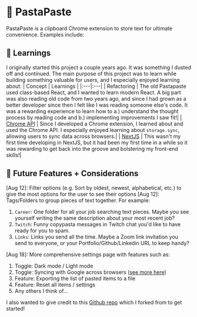 # 🍝 PastaPaste

PastaPaste is a clipboard Chrome extension to store text for ultimate convenience. Examples include:

## :book: Learnings

I originally started this project a couple years ago. It was something I dusted off and continued. The main purpose of this project was to learn while building something valuable for users, and I especially enjoyed learning about:
| Concept | Learnings |
|:---|:---|
| Refactoring | The old Pastapaste used class-based React, and I wanted to learn modern React. A big part was also reading old code from two years ago, and since I had grown as a better developer since then I felt like I was reading someone else's code. It was a rewarding experience to learn how to a.) understand the thought process by reading code and b.) implementing improvements I saw fit!|
| [Chrome API](https://developer.chrome.com/docs/extensions/reference/api) | Since I developed a Chrome extension, I learned about and used the Chrome API. I especially enjoyed learning about `storage.sync`, allowing users to sync data across browsers.|
| [NextJS](https://nextjs.org/) | This wasn't my first time developing in NextJS, but it had been my first time in a while so it was rewarding to get back into the groove and bolstering my front-end skills!|

## :city_sunrise: Future Features + Considerations
[Aug 12]: Filter options (e.g. Sort by oldest, newest, alphabetical, etc.) to give the most options for the user to see their options
[Aug 12]: Tags/Folders to group pieces of text together. For example:
1. `Career`: One folder for all your job searching text pieces. Maybe you see yourself writing the same description about your most recent job?
2. `Twitch`: Funny copypasta messages in Twitch chat you'd like to have ready for you to spam.
3. `Links`: Links you send all the time. Maybe a Zoom link invitation you send to everyone, or your Portfolio/Github/Linkedin URL to keep handy?

[Aug 18]: More comprehensive settings page with features such as:
1. Toggle: Dark mode / Light mode
2. Toggle: Syncing with Google across browsers ([see more here](https://support.google.com/chrome/answer/185277?hl=en&co=GENIE.Platform%3DAndroid))
3. Feature: Exporting the list of pasted items to a file
4. Feature: Reset all items / settings
5. Any others I think of...

I also wanted to give credit to this [Github repo](https://github.com/pondorasti/nextjs-chrome-extension) which I forked from to get started!
